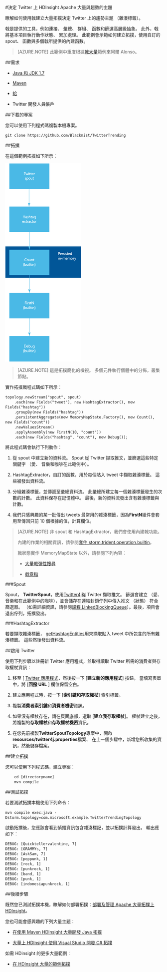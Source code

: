 <properties
   pageTitle="Twitter 上 HDInsight Apache 大量與趨勢主題 |Microsoft Azure"
   description="瞭解如何使用戟建立 Apache 大量拓撲決定根據 hashtags Twitter 上的趨勢主題。"
   services="hdinsight"
   documentationCenter=""
   authors="Blackmist"
   manager="jhubbard"
   editor="cgronlun"
    tags="azure-portal"/>

<tags
   ms.service="hdinsight"
   ms.devlang="java"
   ms.topic="article"
   ms.tgt_pltfrm="na"
   ms.workload="big-data"
   ms.date="09/27/2016"
   ms.author="larryfr"/>

#<a name="determine-twitter-trending-topics-with-apache-storm-on-hdinsight"></a>決定 Twitter 上 HDInsight Apache 大量與趨勢的主題

瞭解如何使用戟建立大量拓撲決定 Twitter 上的趨勢主題 （雜湊標籤）。

戟是提供的工具，例如連接、 彙總、 群組、 函數和篩選高層級抽象。 此外，戟將基本項目執行動作狀態、 累加處理。 此範例會示範如何建立拓撲，使用自訂的 spout、 函數與多個戟所提供的內建函數。

> [AZURE.NOTE] 此範例中重度根據[戟大量](https://github.com/jalonsoramos/trident-storm)範例來阿爾 Alonso。

##<a name="requirements"></a>需求

* <a href="http://www.oracle.com/technetwork/java/javase/downloads/index.html" target="_blank">Java 和 JDK 1.7</a>

* <a href="http://maven.apache.org/what-is-maven.html" target="_blank">Maven</a>

* <a href="http://git-scm.com/" target="_blank">給</a>

* Twitter 開發人員帳戶

##<a name="download-the-project"></a>下載的專案

您可以使用下列程式碼複製本機專案。

    git clone https://github.com/Blackmist/TwitterTrending

##<a name="topology"></a>拓撲

在這個範例拓撲如下所示︰

![拓撲](./media/hdinsight-storm-twitter-trending/trident.png)

> [AZURE.NOTE] 這是拓撲簡化的檢視。 多個元件執行個體中的分佈，叢集節點。

實作拓撲戟程式碼如下所示︰

    topology.newStream("spout", spout)
        .each(new Fields("tweet"), new HashtagExtractor(), new Fields("hashtag"))
        .groupBy(new Fields("hashtag"))
        .persistentAggregate(new MemoryMapState.Factory(), new Count(), new Fields("count"))
        .newValuesStream()
        .applyAssembly(new FirstN(10, "count"))
        .each(new Fields("hashtag", "count"), new Debug());

將此程式碼會執行下列動作︰

1. 從 spout 中建立新的資料流。 Spout 從 Twitter 擷取推文，並篩選這些特定關鍵字 （愛、 音樂和咖啡在此範例中）。

2. HashtagExtractor，自訂的函數，用於每個貼入 tweet 中擷取雜湊標籤。 這些被發出資料流。

3. 分組雜湊標籤，並傳遞至彙總資料流。 此彙總所建立每一個雜湊標籤發生的次數的計數。 此資料保存在記憶體中。 最後，新的資料流發出含有雜湊標籤與計數。

4. 我們只感興趣的某一批傳出 tweets 最常用的雜湊標籤，因為**FirstN**組件會套用至傳回只前 10 個根據的值，計算欄位。

> [AZURE.NOTE] 非 spout 和 HashtagExtractor，我們會使用內建戟功能。
>
> 內建的作業的相關資訊，請參閱<a href="https://storm.apache.org/apidocs/storm/trident/operation/builtin/package-summary.html" target="_blank">套件 storm.trident.operation.builtin</a>。
>
> 戟狀態實作 MemoryMapState 以外，請參閱下列內容︰
>
> * <a href="https://github.com/fhussonnois/storm-trident-elasticsearch" target="_blank">大量戟彈性搜尋</a>
>
> * <a href="https://github.com/kstyrc/trident-redis" target="_blank">戟意指</a>

###<a name="the-spout"></a>Spout

Spout， **TwitterSpout**，使用<a href="http://twitter4j.org/en/" target="_blank">Twitter4j</a>從 Twitter 擷取推文。 篩選會建立 （愛、 音樂和在此範例中的咖啡），並會儲存在連結封鎖佇列中傳入推文 （狀態） 符合篩選器。 （如需詳細資訊，請參閱<a href="http://docs.oracle.com/javase/7/docs/api/java/util/concurrent/LinkedBlockingQueue.html" target="_blank">課程 LinkedBlockingQueue</a>）。最後，項目會退出佇列，拓撲發出。

###<a name="the-hashtagextractor"></a>HashtagExtractor

若要擷取雜湊標籤， <a href="http://twitter4j.org/javadoc/twitter4j/EntitySupport.html#getHashtagEntities--" target="_blank">getHashtagEntities</a>用來擷取貼入 tweet 中所包含的所有雜湊標籤。 這些然後發出資料流。

##<a name="enable-twitter"></a>啟用 Twitter

使用下列步驟以註冊新 Twitter 應用程式，並取得讀取 Twitter 所需的消費者與存取權杖資訊︰

1. 移至 [ <a href="https://apps.twitter.com" target="_blank">Twitter 應用程式</a>，然後按一下 [**建立新的應用程式**] 按鈕。 當填寫表單中，將 [**回撥 URL** ] 欄位保留空白。

2. 建立應用程式時，按一下 [**索引鍵和存取權杖**] 索引標籤。

3. 複製**消費者索引鍵**和**消費者機密**資訊。

4. 如果沒有權杖存在，請在頁面底部，選取 [**建立我存取權杖**]。 權杖建立之後，將複製的**存取權杖**和**存取權杖機密**資訊。

5. 在您先前複製**TwitterSpoutTopology**專案中，開啟**resources/twitter4j.properties**檔案、 在上一個步驟中，新增您所收集的資訊，然後儲存檔案。

##<a name="build-the-topology"></a>建立拓撲

您可以使用下列程式碼，建立專案︰

        cd [directoryname]
        mvn compile

##<a name="test-the-topology"></a>測試拓撲

若要測試拓撲本機使用下列命令︰

    mvn compile exec:java -Dstorm.topology=com.microsoft.example.TwitterTrendingTopology

啟動拓撲後，您應該會看到偵錯資訊包含雜湊標記，並以拓撲計算發出。 輸出應如下︰

    DEBUG: [Quicktellervalentine, 7]
    DEBUG: [GRAMMYs, 7]
    DEBUG: [AskSam, 7]
    DEBUG: [poppunk, 1]
    DEBUG: [rock, 1]
    DEBUG: [punkrock, 1]
    DEBUG: [band, 1]
    DEBUG: [punk, 1]
    DEBUG: [indonesiapunkrock, 1]

##<a name="next-steps"></a>後續步驟

既然您已測試拓撲本機，瞭解如何部署拓撲︰[部署及管理 Apache 大量拓撲上 HDInsight](hdinsight-storm-deploy-monitor-topology.md)。

您也可能會感興趣的下列大量主題︰

* [在使用 Maven HDInsight 大量開發 Java 拓撲](hdinsight-storm-develop-java-topology.md)

* [大量上 HDInsight 使用 Visual Studio 開發 C# 拓撲](hdinsight-storm-develop-csharp-visual-studio-topology.md)

如需 HDinsight 的更多大量範例︰

* [在 HDInsight 大量的範例拓撲](hdinsight-storm-example-topology.md)
